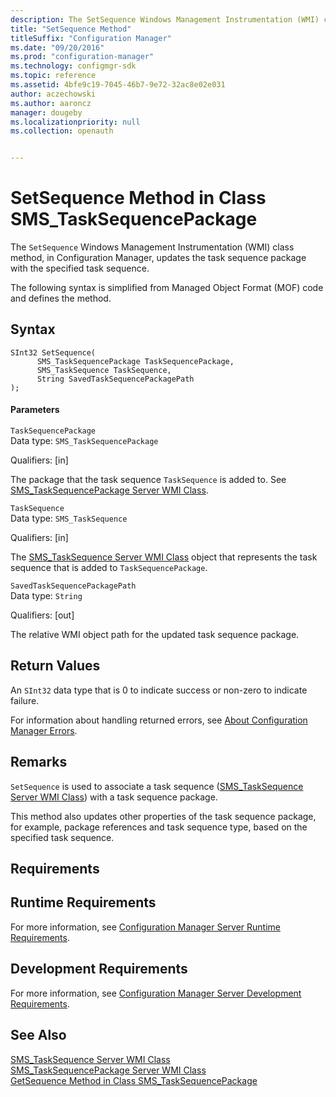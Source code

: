 ```yaml
---
description: The SetSequence Windows Management Instrumentation (WMI) class method, in Configuration Manager, updates the task sequence package with the specified task sequence.
title: "SetSequence Method"
titleSuffix: "Configuration Manager"
ms.date: "09/20/2016"
ms.prod: "configuration-manager"
ms.technology: configmgr-sdk
ms.topic: reference
ms.assetid: 4bfe9c19-7045-46b7-9e72-32ac8e02e031
author: aczechowski
ms.author: aaroncz
manager: dougeby
ms.localizationpriority: null
ms.collection: openauth


---
```

# SetSequence Method in Class SMS_TaskSequencePackage
The `SetSequence` Windows Management Instrumentation (WMI) class method, in Configuration Manager, updates the task sequence package with the specified task sequence.  

 The following syntax is simplified from Managed Object Format (MOF) code and defines the method.  

## Syntax  

```  
SInt32 SetSequence(  
      SMS_TaskSequencePackage TaskSequencePackage,  
      SMS_TaskSequence TaskSequence,  
      String SavedTaskSequencePackagePath  
);  
```  

#### Parameters  
 `TaskSequencePackage`  
 Data type: `SMS_TaskSequencePackage`  

 Qualifiers: [in]  

 The package that the task sequence `TaskSequence` is added to. See [SMS_TaskSequencePackage Server WMI Class](../../../develop/reference/osd/sms_tasksequencepackage-server-wmi-class.md).  

 `TaskSequence`  
 Data type: `SMS_TaskSequence`  

 Qualifiers: [in]  

 The [SMS_TaskSequence Server WMI Class](../../../develop/reference/osd/sms_tasksequence-server-wmi-class.md) object that represents the task sequence that is added to `TaskSequencePackage`.  

 `SavedTaskSequencePackagePath`  
 Data type: `String`  

 Qualifiers: [out]  

 The relative WMI object path for the updated task sequence package.  

## Return Values  
 An `SInt32` data type that is 0 to indicate success or non-zero to indicate failure.  

 For information about handling returned errors, see [About Configuration Manager Errors](../../../develop/core/understand/about-configuration-manager-errors.md).  

## Remarks  
 `SetSequence` is used to associate a task sequence ([SMS_TaskSequence Server WMI Class](../../../develop/reference/osd/sms_tasksequence-server-wmi-class.md)) with a task sequence package.  

 This method also updates other properties of the task sequence package, for example, package references and task sequence type, based on the specified task sequence.  

## Requirements  

## Runtime Requirements  
 For more information, see [Configuration Manager Server Runtime Requirements](../../../develop/core/reqs/server-runtime-requirements.md).  

## Development Requirements  
 For more information, see [Configuration Manager Server Development Requirements](../../../develop/core/reqs/server-development-requirements.md).  

## See Also  
 [SMS_TaskSequence Server WMI Class](../../../develop/reference/osd/sms_tasksequence-server-wmi-class.md)   
 [SMS_TaskSequencePackage Server WMI Class](../../../develop/reference/osd/sms_tasksequencepackage-server-wmi-class.md)   
 [GetSequence Method in Class SMS_TaskSequencePackage](../../../develop/reference/osd/getsequence-method-in-class-sms_tasksequencepackage.md)
